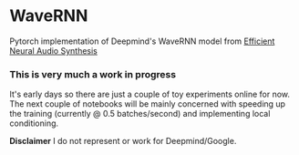 # WaveRNN

Pytorch implementation of Deepmind's WaveRNN model from [Efficient Neural Audio Synthesis](https://arxiv.org/abs/1802.08435v1)

### This is very much a work in progress

It's early days so there are just a couple of toy experiments online for now. The next couple of notebooks will be mainly concerned with speeding up the training (currently @ 0.5 batches/second) and  implementing local conditioning. 





**Disclaimer** I do not represent or work for Deepmind/Google.
